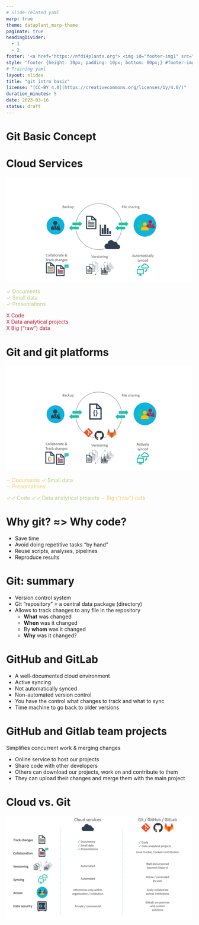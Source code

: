 ```yaml
---
# Slide-related yaml
marp: true
theme: dataplant_marp-theme
paginate: true
headingDivider: 
  - 1
  - 2
footer: '<a href="https://nfdi4plants.org"> <img id="footer-img1" src="../images/DataPLANT_logo_square_bg_transparent.svg"> </a> <a href="https://ceplas.eu"><img id="footer-img2" src="../images/CEPLAS_Icon.jpeg"></a><a href="https://creativecommons.org/licenses/by/4.0/"><img id="footer-img3" src="../images/cc-by.svg"></a>'
style: 'footer {height: 30px; padding: 10px; bottom: 00px;} #footer-img1 {height: 30px; padding-left: 0px;} #footer-img2 {height: 30px; padding-left: 20px; opacity: 0.5;} #footer-img3 {height: 20px;padding-left: 20px;opacity: 0.5;}'
# Training yaml
layout: slides
title: "git intro basic"
license: "[CC-BY 4.0](https://creativecommons.org/licenses/by/4.0/)"
duration_minutes: 5
date: 2023-03-16
status: draft
---
```


# Git Basic Concept

<!-- ################# -->
<!-- Source to slide(s) -->
<!-- ../../bricks/title-git-concept-basic.md -->
<!-- ################# -->


# Cloud Services

![bg right:50% w:800](../../images/DataSharing_Cloud_img6.png)

<span style="color:#B4CE82">✓ Documents</span>  
<span style="color:#B4CE82">✓ Small data</span>  
<span style="color:#B4CE82">✓ Presentations</span>  

<span style="color:#c21f3a">X  Code</span>  
<span style="color:#c21f3a">X  Data analytical projects</span>  
<span style="color:#c21f3a">X  Big (“raw”) data</span>  

<!-- ################# -->
<!-- Source to slide(s) -->
<!-- ../../bricks/cloud-services.md -->
<!-- ################# -->


# Git and git platforms

![bg right:50% w:800](../../images/DataSharing_git_img1.png)

<span style="color:#F9CD69">∼ Documents</span>
<span style="color:#B4CE82">✓ Small data</span>  
<span style="color:#F9CD69">∼ Presentations</span>

<span style="color:#B4CE82">✓✓ Code</span>
<span style="color:#B4CE82">✓✓ Data analytical projects</span>
<span style="color:#F9CD69">∼ Big (“raw”) data</span>


<!-- ################# -->
<!-- Source to slide(s) -->
<!-- ../../bricks/git-and-git-platforms.md -->
<!-- ################# -->


# Why git? ≈> Why code?

- Save time
- Avoid doing repetitive tasks “by hand”
- Reuse scripts, analyses, pipelines
- Reproduce results

<!-- ################# -->
<!-- Source to slide(s) -->
<!-- ../../bricks/git-why.md -->
<!-- ################# -->


# Git: summary

- Version control system
- Git “repository” = a central data package (directory)
- Allows to track changes to any file in the repository
  - **What** was changed
  - **When** was it changed
  - By **whom** was it changed
  - **Why** was it changed?


<!-- ################# -->
<!-- Source to slide(s) -->
<!-- ../../bricks/git-summary.md -->
<!-- ################# -->


# GitHub and GitLab

- A well-documented cloud environment
- Active syncing
- Not automatically synced
- Non-automated version control
- You have the control what changes to track and what to sync
- Time machine to go back to older versions


<!-- ################# -->
<!-- Source to slide(s) -->
<!-- ../../bricks/GitHub-GitLab.md -->
<!-- ################# -->


# GitHub and Gitlab team projects

Simplifies concurrent work & merging changes
- Online service to host our projects
- Share code with other developers
- Others can download our projects, work on and contribute to them
- They can upload their changes and merge them with the main project


<!-- ################# -->
<!-- Source to slide(s) -->
<!-- ../../bricks/team-projects.md -->
<!-- ################# -->


# Cloud vs. Git

![w:1000](../../images/git_cloud_comparison.png)

<!-- ################# -->
<!-- Source to slide(s) -->
<!-- ../../bricks/cloud-vs-git.md -->
<!-- ################# -->

